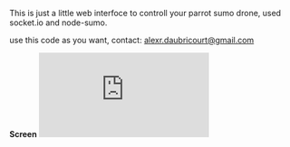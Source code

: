 This is just a little web interfoce to controll your parrot sumo drone, used socket.io and node-sumo.

use this code as you want, contact: alexr.daubricourt@gmail.com


**Screen**
![alt tag](http://www.hostingpics.net/viewer.php?id=174598Untitled.png)
